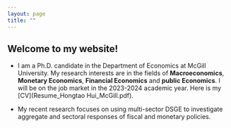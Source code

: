 ```yaml
---
layout: page
title: ""
---
```


## Welcome to my website!

- I am a Ph.D. candidate in the Department of Economics at McGill University. My research interests are in the fields of **Macroeconomics**, **Monetary Economics**, **Financial Economics** and **public Economics**. I will be on the job market in the 2023-2024 academic year. Here is my [CV](Resume_Hongtao Hui_McGill.pdf).

- My recent research focuses on using multi-sector DSGE to investigate aggregate and sectoral responses of fiscal and monetary policies. 


